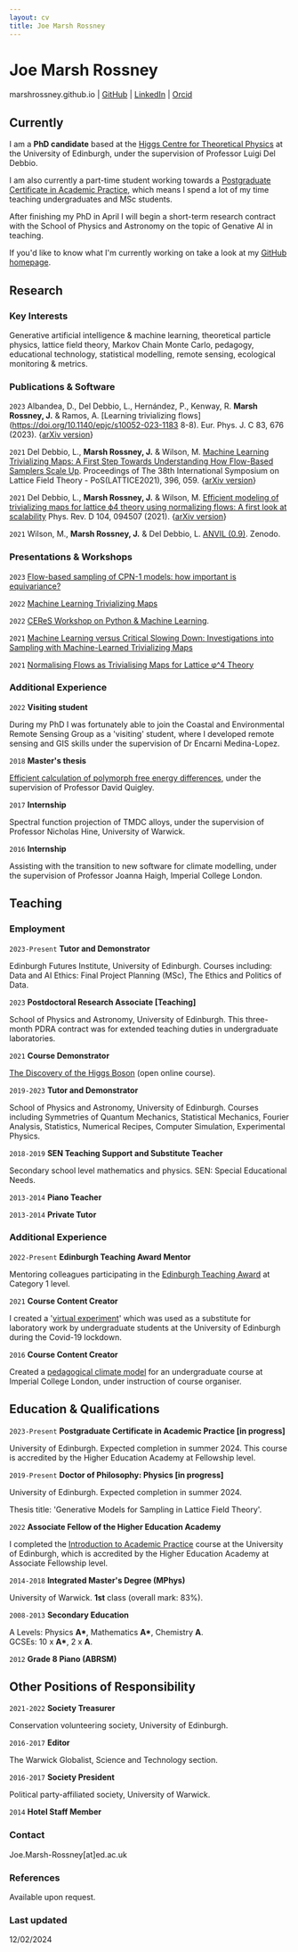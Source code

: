 ```yaml
---
layout: cv
title: Joe Marsh Rossney
---
```

# Joe Marsh Rossney

<div id="webaddress">
marshrossney.github.io
| <a href="https://github.com/marshrossney">GitHub</a>
| <a href="https://www.linkedin.com/in/joe-marsh-rossney-08507b2a4/">LinkedIn</a>
| <a href="https://orcid.org/0000-0002-8082-8566">Orcid</a>
</div>


## Currently

I am a **PhD candidate** based at the [Higgs Centre for Theoretical Physics](https://higgs.ph.ed.ac.uk/) at the University of Edinburgh, under the supervision of Professor Luigi Del Debbio.

I am also currently a part-time student working towards a [Postgraduate Certificate in Academic Practice](https://www.advance-he.ac.uk/postgraduate-certificate-academic-practice-pgcap), which means I spend a lot of my time teaching undergraduates and MSc students.

After finishing my PhD in April I will begin a short-term research contract with the School of Physics and Astronomy on the topic of Genative AI in teaching.

If you'd like to know what I'm currently working on take a look at my [GitHub homepage](https://github.com/marshrossney).


## Research

### Key Interests

Generative artificial intelligence & machine learning, theoretical particle physics, lattice field theory, Markov Chain Monte Carlo, pedagogy, educational technology, statistical modelling, remote sensing, ecological monitoring & metrics.


### Publications & Software

`2023`
Albandea, D., Del Debbio, L., Hernández, P., Kenway, R. **Marsh Rossney, J.** & Ramos, A. [Learning trivializing flows](https://doi.org/10.1140/epjc/s10052-023-1183    8-8). Eur. Phys. J. C 83, 676 (2023). \{[arXiv version](https://doi.org/10.48550/arXiv.2302.08408)\}

`2021`
Del Debbio, L., **Marsh Rossney, J.** & Wilson, M. [Machine Learning Trivializing Maps: A First Step Towards Understanding How Flow-Based Samplers Scale Up](https://doi.org/10.22323/1.396.0059). Proceedings of The 38th International Symposium on Lattice Field Theory - PoS(LATTICE2021), 396, 059. \{[arXiv version](https://doi.org/10.48550/arXiv.2112.15532)\}

`2021`
Del Debbio, L., **Marsh Rossney, J.** & Wilson, M. [Efficient modeling of trivializing maps for lattice ϕ4 theory using normalizing flows: A first look at scalability](https://doi.org/10.1103/PhysRevD.104.094507) Phys. Rev. D 104, 094507 (2021). \{[arXiv version](https://doi.org/10.48550/arXiv.2105.12481)\}

`2021`
Wilson, M., **Marsh Rossney, J.** & Del Debbio, L. [ANVIL (0.9)](https://doi.org/10.5281/zenodo.4792249). Zenodo.


### Presentations & Workshops

`2023`
[Flow-based sampling of CPN-1 models: how important is equivariance?](https://indico.fnal.gov/event/57249/contributions/272602/)

`2022`
[Machine Learning Trivializing Maps](https://indico.hiskp.uni-bonn.de/event/40/contributions/464/)

`2022`
[CEReS Workshop on Python & Machine Learning](https://marshrossney.github.io/ceres-workshop/).

`2021`
[Machine Learning versus Critical Slowing Down: Investigations into Sampling with Machine-Learned Trivializing Maps](https://indico.cern.ch/event/1006302/contributions/4380644/)

`2021`
[Normalising Flows as Trivialising Maps for Lattice φ^4 Theory](https://indico.cern.ch/event/830792/contributions/4293022/)


### Additional Experience

`2022`
__Visiting student__

During my PhD I was fortunately able to join the Coastal and Environmental Remote Sensing Group as a 'visiting' student, where I developed remote sensing and GIS skills under the supervision of Dr Encarni Medina-Lopez.

`2018`
__Master's thesis__

[Efficient calculation of polymorph free energy differences](https://github.com/marshrossney/pylsmc), under the supervision of Professor David Quigley.

`2017`
__Internship__

Spectral function projection of TMDC alloys, under the supervision of Professor Nicholas Hine, University of Warwick.

`2016`
__Internship__

Assisting with the transition to new software for climate modelling, under the supervision of Professor Joanna Haigh, Imperial College London.



## Teaching

### Employment

`2023-Present`
__Tutor and Demonstrator__

Edinburgh Futures Institute, University of Edinburgh.
Courses including: Data and AI Ethics: Final Project Planning (MSc), The Ethics and Politics of Data.

`2023`
__Postdoctoral Research Associate \[Teaching\]__

School of Physics and Astronomy, University of Edinburgh.
This three-month PDRA contract was for extended teaching duties in undergraduate laboratories.

`2021`
__Course Demonstrator__

[The Discovery of the Higgs Boson](https://www.futurelearn.com/courses/higgs) (open online course).

`2019-2023`
__Tutor and Demonstrator__

School of Physics and Astronomy, University of Edinburgh.
Courses including Symmetries of Quantum Mechanics, Statistical Mechanics, Fourier Analysis, Statistics, Numerical Recipes, Computer Simulation, Experimental Physics.

`2018-2019`
__SEN Teaching Support and Substitute Teacher__

Secondary school level mathematics and physics.
SEN: Special Educational Needs.

`2013-2014`
__Piano Teacher__

`2013-2014`
__Private Tutor__


### Additional Experience

`2022-Present`
__Edinburgh Teaching Award Mentor__

Mentoring colleagues participating in the [Edinburgh Teaching Award](https://www.ed.ac.uk/institute-academic-development/learning-teaching/cpd/teaching-award) at Category 1 level.

`2021`
__Course Content Creator__

I created a '[virtual experiment](https://www.github.com/marshrossney/percolation)' which was used as a substitute for laboratory work by undergraduate students at the University of Edinburgh during the Covid-19 lockdown.

`2016`
__Course Content Creator__

Created a [pedagogical climate model](https://github.com/marshrossney/EPcm) for an undergraduate course at Imperial College London, under instruction of course organiser.


## Education & Qualifications

`2023-Present`
__Postgraduate Certificate in Academic Practice \[in progress\]__

University of Edinburgh. Expected completion in summer 2024.
This course is accredited by the Higher Education Academy at Fellowship level.

`2019-Present`
__Doctor of Philosophy: Physics \[in progress\]__

University of Edinburgh. Expected completion in summer 2024.

Thesis title: 'Generative Models for Sampling in Lattice Field Theory'.

`2022`
__Associate Fellow of the Higher Education Academy__

I completed the [Introduction to Academic Practice](https://www.ed.ac.uk/institute-academic-development/learning-teaching/cpd/intro-ap) course at the University of Edinburgh, which is accredited by the Higher Education Academy at Associate Fellowship level.

`2014-2018`
__Integrated Master's Degree (MPhys)__

University of Warwick. __1st__ class (overall mark: 83%).

`2008-2013`
__Secondary Education__

A Levels: Physics __A\*__, Mathematics __A\*__, Chemistry __A__. \
GCSEs: 10 x __A\*__, 2 x __A__.

`2012`
__Grade 8 Piano (ABRSM)__



## Other Positions of Responsibility

`2021-2022`
__Society Treasurer__

Conservation volunteering society, University of Edinburgh.

`2016-2017`
__Editor__

The Warwick Globalist, Science and Technology section.

`2016-2017`
__Society President__

Political party-affiliated society, University of Warwick.

`2014`
__Hotel Staff Member__


### Contact

Joe.Marsh-Rossney\[at\]ed.ac.uk

### References

Available upon request.

### Last updated

12/02/2024


